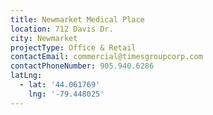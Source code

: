 ```yaml
---
title: Newmarket Medical Place
location: 712 Davis Dr.
city: Newmarket
projectType: Office & Retail
contactEmail: commercial@timesgroupcorp.com
contactPhoneNumber: 905.940.6286
latLng:
  - lat: '44.061769'
    lng: '-79.448025'
---
```


